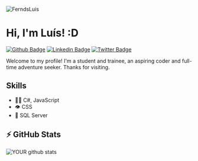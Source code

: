 <p align="left"><img src="https://komarev.com/ghpvc/?username=FerndsLuis" alt="FerndsLuis" /></p>

# Hi, I'm Luís! :D

[![Github Badge](https://img.shields.io/badge/-Github-000?style=flat-square&logo=Github&logoColor=white&link=https://github.com/FerndsLuis)](https://github.com/FerndsLuis)
[![Linkedin Badge](https://img.shields.io/badge/-LinkedIn-blue?style=flat-square&logo=Linkedin&logoColor=white&link=https://www.linkedin.com/in/ferndsluis/)](https://www.linkedin.com/in/ferndsluis/)
[![Twitter Badge](https://img.shields.io/badge/-Twitter-1ca0f1?style=flat-square&labelColor=1ca0f1&logo=twitter&logoColor=white&link=https://twitter.com/FerndsLuis)](https://twitter.com/FerndsLuis)

Welcome to my profile! I'm a student and trainee, an aspiring coder and full-time adventure seeker. Thanks for visiting.

## Skills

- 👨‍💻 C#, JavaScript
- 👁️ CSS
- 💽 SQL Server

## ⚡ GitHub Stats

![YOUR github stats](https://github-readme-stats.vercel.app/api?username=FerndsLuis)
